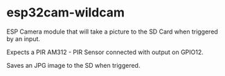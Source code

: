 # esp32cam-wildcam
ESP Camera module that will take a picture to the SD Card when triggered by an input.

Expects a PIR AM312 - PIR Sensor connected with output on GPIO12.

Saves an JPG image to the SD when triggered.
